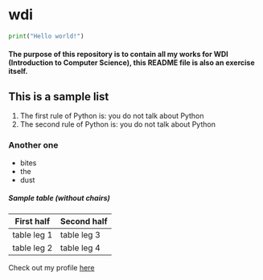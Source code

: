 # wdi
```python
print("Hello world!")
```

#### The purpose of this repository is to contain all my works for WDI (Introduction to Computer Science), this README file is also an exercise itself.

## This is a sample list
1. The first rule of Python is: you do not talk about Python
2. The second rule of Python is: you do not talk about Python

### Another one
- bites
- the 
- dust

##### Sample table (without chairs)

| First half    | Second half   |
| ------------- | ------------- |
| table leg 1   | table leg 3   |
| table leg 2   | table leg 4   |

Check out my profile [here](https://github.com/alerzaca)
